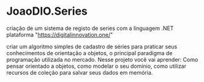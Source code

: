 # JoaoDIO.Series
criação de um sistema de registo de series com a linguagem .NET
plataforma "https://digitalinnovation.one/"

criar um algoritmo simples de cadastro de séries para praticar seus conhecimentos de orientação a objetos, o principal paradigma de programação utilizada no mercado. Nesse projeto você vai aprender: Como pensar orientado a objetos, como modelar o seu domínio, como utilizar recursos de coleção para salvar seus dados em memória.
